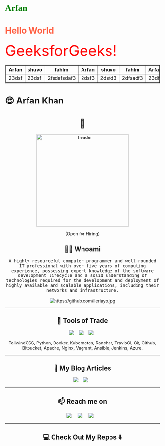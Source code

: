 
<!--
**Ileriayo/ileriayo** is a ✨ _special_ ✨ repository because its `README.md` (this file) appears on your GitHub profile.
--->  

<h1><font  face = "Verdana" color="green"  weight="700">Arfan</font></h1>
<h1 style="color:Tomato;">Hello World</h1>
<font size="66" color="red">
            GeeksforGeeks!
        </font>
<table border="2" width="720">
  <thead>
    <tr>
      <th width="200">Arfan</th>
      <th>shuvo</th>
      <th>fahim</th>
      <th>Arfan</th>
      <th>shuvo</th>
      <th>fahim</th>
      <th>Arfan</th>
      <th>shuvo</th>
      <th>fahim</th>
    </tr>
  </thead>
  <tbody>
    <tr>
      <td>23dsf</td>
      <td>23dsf</td>
      <td>2fsdafsdaf3</td>
      <td>2dsf3</td>
      <td>2dsfd3</td>
      <td>2dfsadf3</td>
      <td>23df</td>
      <td>2dsfdsf3</td>
      <td>2dsf3</td>
    </tr>
  </tbody>
</table>
<h1 color="red"> 😍 Arfan Khan</h1>
<h1 align="center"> 👋 </h1>
<div align="center">
  
   <img src="https://user-images.githubusercontent.com/58082952/141611230-f1ec133e-9144-4ee6-9c91-48ca5a95f745.jpg" width="300" alt="header"/>
</div>
<p align="center"> (Open for Hiring)</p>

<h2 align="center"> 👨‍💻 Whoami</h2>
<p align="center">
  <samp>A highly resourceful computer programmer and well-rounded IT professional with over five years of computing experience, possessing expert knowledge of the software development lifecycle and a solid understanding of technologies required for the development and deployment of highly available and scalable applications, including their networks and infrastructure.
  </samp>
  <br> <br>
  <img src="https://komarev.com/ghpvc/?username=ileriayo" alt="https://github.com/ileriayo.jpg" />
</p>

<hr>

<h2 align="center"> 🔭 Tools of Trade</h2>
<p align="center">
  <img src="https://img.shields.io/badge/node.js%20-%2343853D.svg?&style=for-the-badge&logo=node.js&logoColor=white" />&nbsp;&nbsp;&nbsp;
  <img src="https://img.shields.io/badge/react%20-%2300D9FF.svg?&style=for-the-badge&logo=react&logoColor=white" />&nbsp;&nbsp;&nbsp;
  <img src="https://img.shields.io/badge/tailwind-css%20-%231572B6.svg?&style=for-the-badge&logo=tailwind-css&logoColor=white" />&nbsp;&nbsp;
</p>
<p align="center">TailwindCSS, Python, Docker, Kubernetes, Rancher, TravisCI, Git, Github, Bitbucket, Apache, Nginx, Vagrant, Ansible, Jenkins, Azure.</p>

<hr>

<h2 align="center">💬 My Blog Articles</h2>
<p align="center" align='right'>
  <a target="_blank"href="https://dev.to/ileriayo"><img src="https://img.shields.io/badge/dev.to-%2312100E.svg?&style=for-the-badge&logo=dev.to&logoColor=white" /></a>&nbsp;&nbsp;&nbsp;
  <a target="_blank"href="https://medium.com/@ileriayoadebiyi"><img src="https://img.shields.io/badge/Medium%20-%231572B6.svg?&style=for-the-badge&logo=medium&logoColor=white" /></a>&nbsp;&nbsp;&nbsp;
</p>

<hr>

<h2  align="center">📫 Reach me on</h2>
<p align="center">
  <a target="_blank"href="https://www.linkedin.com/in/ileriayo-adebiyi-0328b1101/"><img src="https://img.shields.io/badge/linkedin-%230077B5.svg?&style=for-the-badge&logo=linkedin&logoColor=white" /></a>&nbsp;&nbsp;&nbsp;&nbsp;
  <a target="_blank"href="https://twitter.com/ileriayooo"><img src="https://img.shields.io/badge/twitter-%231DA1F2.svg?&style=for-the-badge&logo=twitter&logoColor=white" /></a>&nbsp;&nbsp;&nbsp;&nbsp;
  <a href="mailto:ileriayoadebiyi@gmail.com?subject=Hello%20Ileri,%20From%20Github"><img src="https://img.shields.io/badge/gmail-%23D14836.svg?&style=for-the-badge&logo=gmail&logoColor=white" /></a>&nbsp;&nbsp;&nbsp;&nbsp;
</p>

<hr>

<h2  align="center">💻 Check Out My Repos ⬇️ </h2>

